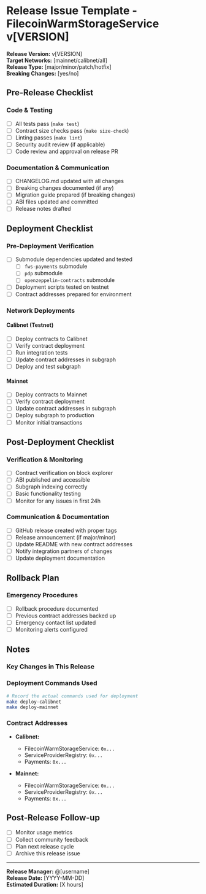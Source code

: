 # Release Issue Template - FilecoinWarmStorageService v[VERSION]

**Release Version:** v[VERSION]  
**Target Networks:** [mainnet/calibnet/all]  
**Release Type:** [major/minor/patch/hotfix]  
**Breaking Changes:** [yes/no]

## Pre-Release Checklist

### Code & Testing
- [ ] All tests pass (`make test`)
- [ ] Contract size checks pass (`make size-check`)
- [ ] Linting passes (`make lint`)
- [ ] Security audit review (if applicable)
- [ ] Code review and approval on release PR

### Documentation & Communication
- [ ] CHANGELOG.md updated with all changes
- [ ] Breaking changes documented (if any)
- [ ] Migration guide prepared (if breaking changes)
- [ ] ABI files updated and committed
- [ ] Release notes drafted

## Deployment Checklist

### Pre-Deployment Verification
- [ ] Submodule dependencies updated and tested
  - [ ] `fws-payments` submodule
  - [ ] `pdp` submodule
  - [ ] `openzeppelin-contracts` submodule
- [ ] Deployment scripts tested on testnet
- [ ] Contract addresses prepared for environment

### Network Deployments
#### Calibnet (Testnet)
- [ ] Deploy contracts to Calibnet
- [ ] Verify contract deployment
- [ ] Run integration tests
- [ ] Update contract addresses in subgraph
- [ ] Deploy and test subgraph

#### Mainnet
- [ ] Deploy contracts to Mainnet  
- [ ] Verify contract deployment
- [ ] Update contract addresses in subgraph
- [ ] Deploy subgraph to production
- [ ] Monitor initial transactions

## Post-Deployment Checklist

### Verification & Monitoring
- [ ] Contract verification on block explorer
- [ ] ABI published and accessible
- [ ] Subgraph indexing correctly
- [ ] Basic functionality testing
- [ ] Monitor for any issues in first 24h

### Communication & Documentation
- [ ] GitHub release created with proper tags
- [ ] Release announcement (if major/minor)
- [ ] Update README with new contract addresses
- [ ] Notify integration partners of changes
- [ ] Update deployment documentation

## Rollback Plan

### Emergency Procedures
- [ ] Rollback procedure documented
- [ ] Previous contract addresses backed up
- [ ] Emergency contact list updated
- [ ] Monitoring alerts configured

## Notes

### Key Changes in This Release
<!-- Highlight important changes, especially breaking ones -->

### Deployment Commands Used
```bash
# Record the actual commands used for deployment
make deploy-calibnet
make deploy-mainnet
```

### Contract Addresses
<!-- Update with actual deployed addresses -->
- **Calibnet:**
  - FilecoinWarmStorageService: `0x...`
  - ServiceProviderRegistry: `0x...` 
  - Payments: `0x...`

- **Mainnet:**
  - FilecoinWarmStorageService: `0x...`
  - ServiceProviderRegistry: `0x...`
  - Payments: `0x...`

## Post-Release Follow-up
- [ ] Monitor usage metrics
- [ ] Collect community feedback
- [ ] Plan next release cycle
- [ ] Archive this release issue

---

**Release Manager:** @[username]  
**Release Date:** [YYYY-MM-DD]  
**Estimated Duration:** [X hours]
